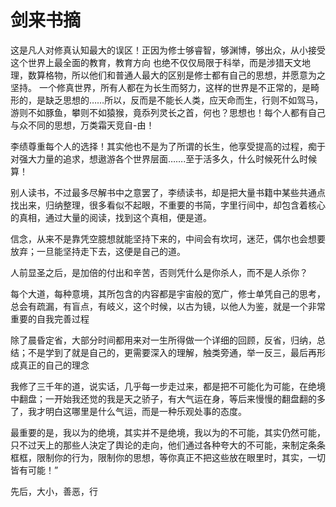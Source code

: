 # 剑来书摘

这是凡人对修真认知最大的误区！正因为修士够睿智，够渊博，够出众，从小接受这个世界上最全面的教育，教育方向
也绝不仅仅局限于科举，而是涉猎天文地理，数算格物，所以他们和普通人最大的区别是修士都有自己的思想，并愿意为之
坚持。
一个修真世界，所有人都在为长生而努力，这样的世界是不正常的，是畸形的，是缺乏思想的……所以，反而是不能长人类，应天命而生，行则不如驾马，游则不如豚鱼，攀则不如猿猴，竟忝列灵长之首，何也？思想也！每个人都有自己与众不同的思想，万类霜天竞自-由！

李绩尊重每个人的选择！其实他也不是为了所谓的长生，他享受提高的过程，痴于对强大力量的追求，想遨游各个世界层面…….至于活多久，什么时候死什么时候算！



别人读书，不过最多尽解书中之意罢了，李绩读书，却是把大量书籍中某些共通点找出来，归纳整理，很多看似不起眼，不重要的书简，字里行间中，却包含着核心的真相，通过大量的阅读，找到这个真相，便是道。



信念，从来不是靠凭空臆想就能坚持下来的，中间会有坎坷，迷茫，偶尔也会想要放弃；一旦能坚持走下去，这便是自己的道。



人前显圣之后，是加倍的付出和辛苦，否则凭什么是你杀人，而不是人杀你？



每个大道，每种意境，其所包含的内容都是宇宙般的宽广，修士单凭自己的思考，总会有疏漏，有盲点，有岐义，这个时候，以古为镜，以他人为鉴，就是一个非常重要的自我完善过程



除了晨昏定省，大部分时间都用来对一生所得做一个详细的回顾，反省，归纳，总结；不是学到了就是自己的，更需要深入的理解，触类旁通，举一反三，最后再形成真正的自己的理念



我修了三千年的道，说实话，几乎每一步走过来，都是把不可能化为可能，在绝境中翻盘；一开始我还觉的我是天之骄子，有大气运在身，等后来慢慢的翻盘翻的多了，我才明白这哪里是什么气运，而是一种乐观处事的态度。

最重要的是，我以为的绝境，其实并不是绝境，我以为的不可能，其实仍然可能，只不过天上的那些人決定了舆论的走向，他们通过各种夸大的不可能，来制定条条框框，限制你的行为，限制你的思想，等你真正不把这些放在眼里时，其实，一切皆有可能！”

先后，大小，善恶，行